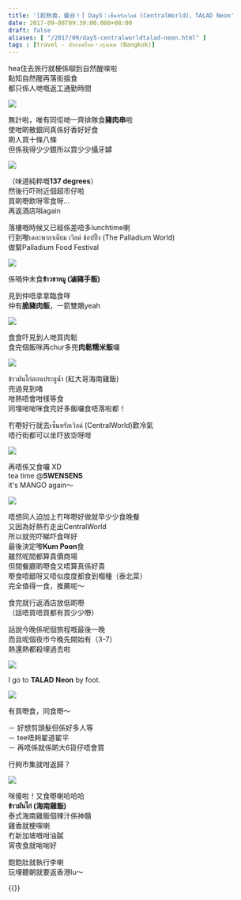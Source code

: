 ```yaml
---
title: '[趁熱食，曼谷！] Day5：เซ็นทรัลเวิลด์ (CentralWorld)、TALAD Neon'
date: 2017-09-08T09:39:00.000+08:00
draft: false
aliases: [ "/2017/09/day5-centralworldtalad-neon.html" ]
tags : [travel - ประเทศไทย・กรุงเทพ (Bangkok)]
---
```


hea住去旅行就梗係瞓到自然醒㗎啦  
點知自然醒再落街搵食  
都只係人哋嘅返工通勤時間  

![](https://c1.staticflickr.com/5/4422/36667305895_2d0dda6edb_z.jpg)

無計啦，唯有同佢哋一齊排隊食**豬肉串**啦  
使咁啲散銀同真係好香好好食  
啲人買十條八條  
但係我得少少銀所以買少少攝牙罅  

![](https://c1.staticflickr.com/5/4391/36667415165_a9dc530525_z.jpg)

（味道純粹嘅**137 degrees**）  
然後行吓附近個超市仔啦  
買啲嘢飲呀零食呀...  
再返酒店唞again  
  
落樓嘅時候又已經係差唔多lunchtime喇  
行到嚟เดอะพาลาเดียม เวิลด์ ช้อปปิ้ง (The Palladium World)  
做緊Palladium Food Festival  

![](https://c1.staticflickr.com/5/4337/36271657960_7b6723e5bc_z.jpg)

係喎仲未食**ข้าวขาหมู (滷豬手飯)**

見到仲唔拿拿臨食咩  
仲有**脆豬肉飯**，一箭雙鵰yeah  

![](https://c1.staticflickr.com/5/4380/36271657030_8e309398d3_z.jpg)

食食吓見到人哋買肉鬆  
食完個飯咪再chur多兜**肉鬆糯米飯**囉  

![](https://c1.staticflickr.com/5/4400/36621351026_d196ba9bfc_z.jpg)

ข้าวมันไก่ตอนประตูน้ำ (紅大哥海南雞飯)  
兜過見到啫  
咁熱唔會咁樣等食  
同埋啱啱咪食完好多飯囉食唔落啦都！  
  
冇嘢好行就去เซ็นทรัลเวิลด์ (CentralWorld)歎冷氣  
唔行街都可以坐吓放空呀咁  

![](https://c1.staticflickr.com/5/4438/36621551566_304560fafd_z.jpg)

再唔係又食囉 XD  
tea time @**SWENSENS**  
it's MANGO again～  

![](https://c1.staticflickr.com/5/4355/36498705752_6a887304ce_z.jpg)

唔想同人迫加上冇咩嘢好做就早少少食晚餐  
又因為好熱冇走出CentralWorld  
所以就兜吓睇吓食咩好  
最後決定嚟**Kum Poon**食  
雖然呢間都算貴價商場  
但間餐廳啲嘢食又唔算真係好貴  
嘢食唔錯呀又唔似度度都食到嗰種（泰北菜）  
完全值得一食，推薦呢～  
  
食完就行返酒店放低啲嘢  
（話唔買唔買都有買少少嘢）  
  
話說今晚係呢個旅程嘅最後一晚  
而且呢個夜市今晚先開始有（3-7）  
熱還熱都殺埋過去啦  

![](https://c1.staticflickr.com/5/4434/36272553160_b82996dfc9_z.jpg)

I go to **TALAD Neon** by foot.  

![](https://c1.staticflickr.com/5/4405/36499094882_c138372ea2_z.jpg)

有買嘢食，同食嘢～  
  
－ 好想剪頭髮但係好多人等  
－ tee唔夠翟道翟平  
－ 再唔係就係啲大6貨仔唔會買  
  
行夠市集就咁返歸？  
  
  

![](https://c1.staticflickr.com/5/4417/35833877574_974e3c8578_z.jpg)

咪傻啦！又食嘢喇哈哈哈  
**ข้าวมันไก่ (海南雞飯)**  
泰式海南雞飯個辣汁係神髓  
雞香就梗㗎喇  
冇新加坡嘅咁油膩  
宵夜食就啱啱好  
  
  
飽飽肚就執行李喇  
玩埋聽朝就要返香港lu～  
  
  

{{<bangkok>}}
